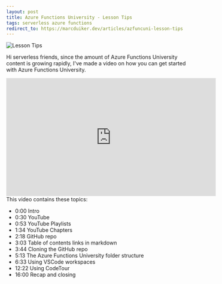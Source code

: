 ```yaml
---
layout: post
title: Azure Functions University - Lesson Tips
tags: serverless azure functions
redirect_to: https://marcduiker.dev/articles/azfuncuni-lesson-tips
---
```


<img class="u-max-full-width" itemprop="image" src="{{ site.url }}/assets/2021/05/19/AzureFunctionsUniversity_Lesson_Tips.png" alt="Lesson Tips">

Hi serverless friends, since the amount of Azure Functions University content is growing rapidly, I've made a video on how you can get started with Azure Functions University.

<!--more-->

<iframe width="560" height="315" src="https://www.youtube.com/embed/xJEi8Mofp0A" title="YouTube video player" frameborder="0" allow="accelerometer; autoplay; clipboard-write; encrypted-media; gyroscope; picture-in-picture" allowfullscreen></iframe>

<br>
This video contains these topics:

- 0:00 Intro
- 0:30 YouTube
- 0:53 YouTube Playlists
- 1:34 YouTube Chapters
- 2:18 GitHub repo
- 3:03 Table of contents links in markdown
- 3:44 Cloning the GitHub repo
- 5:13 The Azure Functions University folder structure
- 6:33 Using VSCode workspaces
- 12:22 Using CodeTour
- 16:00 Recap and closing